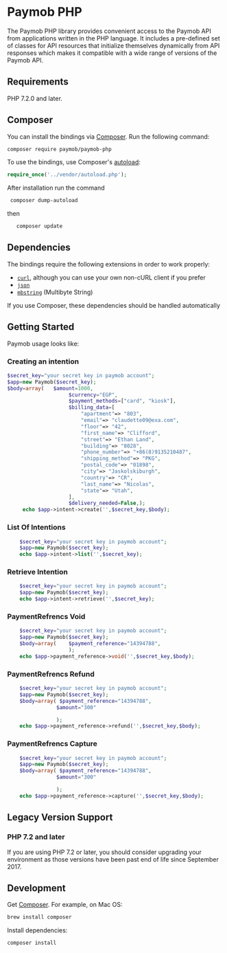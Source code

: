 # Paymob PHP

The Paymob PHP library provides convenient access to the Paymob API from
applications written in the PHP language. It includes a pre-defined set of
classes for API resources that initialize themselves dynamically from API
responses which makes it compatible with a wide range of versions of the Paymob
API.

## Requirements

PHP 7.2.0 and later.

## Composer

You can install the bindings via [Composer](http://getcomposer.org/). Run the following command:

```bash
composer require paymob/paymob-php
```

To use the bindings, use Composer's [autoload](https://getcomposer.org/doc/01-basic-usage.md#autoloading):

```php
require_once('../vendor/autoload.php');
```

After installation run the command
```bash
 composer dump-autoload
 ```
  then
  ```bash
     composer update
   ```

## Dependencies

The bindings require the following extensions in order to work properly:

-   [`curl`](https://secure.php.net/manual/en/book.curl.php), although you can use your own non-cURL client if you prefer
-   [`json`](https://secure.php.net/manual/en/book.json.php)
-   [`mbstring`](https://secure.php.net/manual/en/book.mbstring.php) (Multibyte String)

If you use Composer, these dependencies should be handled automatically

## Getting Started

Paymob usage looks like:
   
### Creating an intention

```php
$secret_key="your secret key in paymob account";
$app=new Paymob($secret_key);
$body=array(   $amount=1000,
                    $currency="EGP",
                    $payment_methods=["card", "kiosk"],
                    $billing_data=[
                        "apartment"=> "803",
                        "email"=> "claudette09@exa.com",
                        "floor"=> "42",
                        "first_name"=> "Clifford",
                        "street"=> "Ethan Land",
                        "building"=> "8028",
                        "phone_number"=> "+86(8)9135210487",
                        "shipping_method"=> "PKG",
                        "postal_code"=> "01898",
                        "city"=> "Jaskolskiburgh",
                        "country"=> "CR",
                        "last_name"=> "Nicolas",
                        "state"=> "Utah",
                    ],
                    $delivery_needed=False,);
     echo $app->intent->create('',$secret_key,$body);
```



### List Of Intentions
```php
    $secret_key="your secret key in paymob account";
    $app=new Paymob($secret_key);
    echo $app->intent->list('',$secret_key);
```

### Retrieve Intention
```php
    $secret_key="your secret key in paymob account";
    $app=new Paymob($secret_key);
    echo $app->intent->retrieve('',$secret_key);

```

### PaymentRefrencs Void
```php
    $secret_key="your secret key in paymob account";
    $app=new Paymob($secret_key);
    $body=array(    $payment_reference="14394788",
                    );
    echo $app->payment_reference->void('',$secret_key,$body);
```

### PaymentRefrencs Refund
```php
    $secret_key="your secret key in paymob account";
    $app=new Paymob($secret_key);
    $body=array( $payment_reference="14394788",
                $amount="300"

                );
    echo $app->payment_reference->refund('',$secret_key,$body);
```

### PaymentRefrencs Capture
```php
    $secret_key="your secret key in paymob account";
    $app=new Paymob($secret_key);
    $body=array( $payment_reference="14394788",
                $amount="300"

                );
    echo $app->payment_reference->capture('',$secret_key,$body);
```
## Legacy Version Support

### PHP 7.2 and later

If you are using PHP 7.2 or later, you should consider upgrading your environment as those versions have been past end of life since September 2017.

## Development

Get [Composer][composer]. For example, on Mac OS:

```bash
brew install composer
```

Install dependencies:

```bash
composer install
```


[composer]: https://getcomposer.org/

